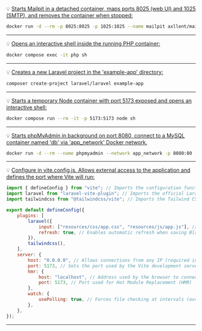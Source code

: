 
:bulb: <u>Starts Mailpit in a detached container, maps ports 8025 (web UI) and 1025 (SMTP), and removes the container when stopped:</u>

```bash
docker run -d --rm -p 8025:8025 -p 1025:1025 --name mailpit axllent/mailpit
```

<hr>

:bulb: <u>Opens an interactive shell inside the running PHP container:</u>

```bash
docker compose exec -it php sh 
```

<hr>

:bulb: <u>Creates a new Laravel project in the 'example-app' directory:</u>

```bash
composer create-project laravel/laravel example-app
```

<hr>

:bulb: <u>Starts a temporary Node container with port 5173 exposed and opens an interactive shell:</u>

```bash
docker compose run --rm -it -p 5173:5173 node sh
```

<hr>

:bulb: <u>Starts phpMyAdmin in background on port 8080, connect to a MySQL container named 'db' via 'app_network' Docker network.</u>

```bash
docker run -d --rm --name phpmyadmin --network app_network -p 8080:80 -e PMA_HOST=db phpmyadmin/phpmyadmin
```

<hr>

:bulb: <u>Configure in vite.config.js. Allows external access to the application and defines the port where Vite will run:</u>

```javascript
import { defineConfig } from "vite"; // Imports the configuration function from Vite
import laravel from "laravel-vite-plugin"; // Imports the official Laravel plugin for Vite
import tailwindcss from "@tailwindcss/vite"; // Imports the Tailwind CSS plugin for Vite

export default defineConfig({
    plugins: [
        laravel({
            input: ["resources/css/app.css", "resources/js/app.js"], // Main CSS and JS files to be processed
            refresh: true, // Enables automatic refresh when saving Blade, CSS, or JS files
        }),
        tailwindcss(),
    ],
    server: {
        host: "0.0.0.0", // Allows connections from any IP (required in Docker)
        port: 5173, // Sets the port used by the Vite development server
        hmr: {
            host: "localhost", // Address used by the browser to connect to the WebSocket (HMR)
            port: 5173, // Port used for Hot Module Replacement (HMR)
        },
        watch: {
            usePolling: true, // Forces file checking at intervals (avoids issues in Docker/WSL)
        },
    },
});
```

<hr>
